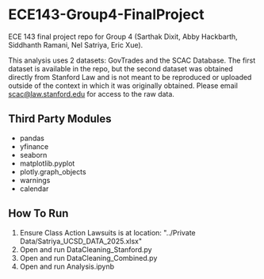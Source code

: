 # ECE143-Group4-FinalProject
ECE 143 final project repo for Group 4 (Sarthak Dixit, Abby Hackbarth, Siddhanth Ramani, Nel Satriya, Eric Xue).

This analysis uses 2 datasets: GovTrades and the SCAC Database. The first dataset is available in the repo, but the second dataset was obtained directly from Stanford Law and is not meant to be reproduced or uploaded outside of the context in which it was originally obtained. Please email scac@law.stanford.edu for access to the raw data.

## Third Party Modules
- pandas
- yfinance
- seaborn
- matplotlib.pyplot
- plotly.graph_objects
- warnings
- calendar

## How To Run
1. Ensure Class Action Lawsuits is at location: "../Private Data/Satriya_UCSD_DATA_2025.xlsx"
2. Open and run DataCleaning_Stanford.py
3. Open and run DataCleaning_Combined.py
3. Open and run Analysis.ipynb
